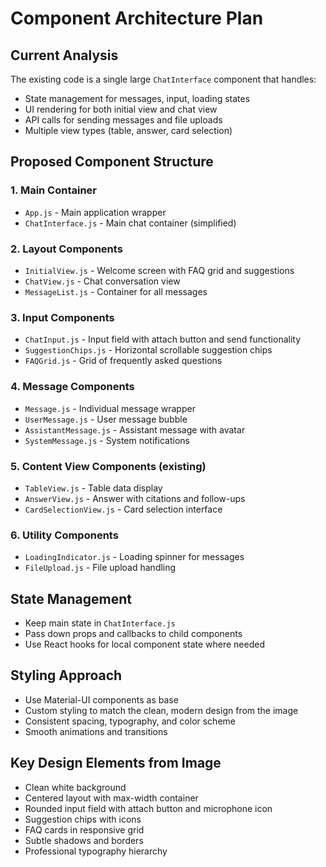 # Component Architecture Plan

## Current Analysis
The existing code is a single large `ChatInterface` component that handles:
- State management for messages, input, loading states
- UI rendering for both initial view and chat view
- API calls for sending messages and file uploads
- Multiple view types (table, answer, card selection)

## Proposed Component Structure

### 1. Main Container
- `App.js` - Main application wrapper
- `ChatInterface.js` - Main chat container (simplified)

### 2. Layout Components
- `InitialView.js` - Welcome screen with FAQ grid and suggestions
- `ChatView.js` - Chat conversation view
- `MessageList.js` - Container for all messages

### 3. Input Components
- `ChatInput.js` - Input field with attach button and send functionality
- `SuggestionChips.js` - Horizontal scrollable suggestion chips
- `FAQGrid.js` - Grid of frequently asked questions

### 4. Message Components
- `Message.js` - Individual message wrapper
- `UserMessage.js` - User message bubble
- `AssistantMessage.js` - Assistant message with avatar
- `SystemMessage.js` - System notifications

### 5. Content View Components (existing)
- `TableView.js` - Table data display
- `AnswerView.js` - Answer with citations and follow-ups
- `CardSelectionView.js` - Card selection interface

### 6. Utility Components
- `LoadingIndicator.js` - Loading spinner for messages
- `FileUpload.js` - File upload handling

## State Management
- Keep main state in `ChatInterface.js`
- Pass down props and callbacks to child components
- Use React hooks for local component state where needed

## Styling Approach
- Use Material-UI components as base
- Custom styling to match the clean, modern design from the image
- Consistent spacing, typography, and color scheme
- Smooth animations and transitions

## Key Design Elements from Image
- Clean white background
- Centered layout with max-width container
- Rounded input field with attach button and microphone icon
- Suggestion chips with icons
- FAQ cards in responsive grid
- Subtle shadows and borders
- Professional typography hierarchy

